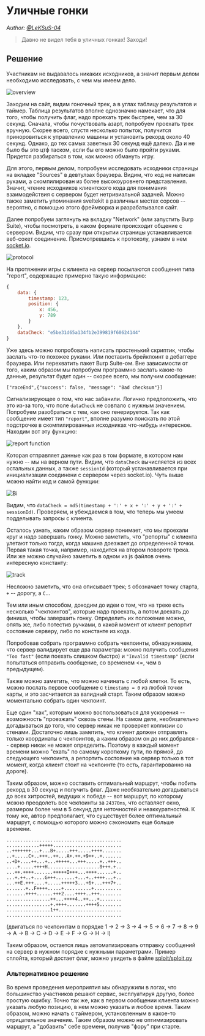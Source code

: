 # Уличные гонки

_Author: [@LeKSuS-04](https://github.com/LeKSuS-04)_

> Давно не видел тебя в уличных гонках! Заходи!

## Решение

Участникам не выдавалось никаких исходников, а значит первым делом необходимо исследовать, с чем мы имеем дело.

![overview](./writeup/overview.png)

Заходим на сайт, видим гоночный трек, а в углах таблицу результатов и таймер. Таблица результатов вполне однозначно намекает, что для того, чтобы получить флаг, надо проехать трек быстрее, чем за 30 секунд. Сначала, чтобы почуствовать азарт, попробуем проехать трек вручную. Скорее всего, спустя несколько попыток, получится приноровиться к управлению машины и установить рекорд около 40 секунд. Однако, до тех самых заветных 30 секунд ещё далеко. Да и не было бы это цтф таском, если бы его можно было пройти руками. Придется разбираться в том, как можно обмануть игру.

Для этого, первым делом, попробуем исследовать исходники страницы на вкладке "Sources" в девтулзах браузера. Видим, что код не написан руками, а скомпилирован из более высокоуровнего представления. Значит, чтение исходников клиентского кода для понимания взаимодействия с сервером будет нетривиальной задачей. Можно также заметить упоминания sveltekit в различных местах сорсов -- вероятно, с помощью этого фреймворка и разрабатывался сайт.

Далее попробуем заглянуть на вкладку "Network" (или запустить Burp Suite), чтобы посмотреть, в каком формате происходит общение с сервером. Видим, что сразу при открытии страницы устанавливается веб-сокет соединение. Присмотревшись к протоколу, узнаем в нем [socket.io](https://socket.io/).

![protocol](./writeup/network.png)

На протяжении игры с клиента на сервер посылаются сообщения типа "report", содержащие примерно такую информацию:

```js
{
    data: {
        timestamp: 123,
        position: {
            x: 456,
            y: 789
        }
    },
    dataCheck: "e5be31d65a134fb2e399819f60624144"
}
```

Уже здесь можно попробовать написать простенький скриптик, чтобы заслать что-то похожее руками. Или поставить брейкпоинт в дебаггере браузера. Или перехватить пакет Burp Suite-ом. Вне зависимости от того, каким образом мы попробуем программно заслать какие-то данные, результат будет один -- скорее всего, мы получим сообщение:

```
["raceEnd",{"success": false, "message": "Bad checksum"}]
```

Сигнализирующее о том, что нас забанили. Логично предположить, что это из-за того, что поле `dataCheck` не совпало с нужным значением. Попробуем разобраться с тем, как оно генерируется. Так как сообщение имеет тип `"report"`, вполне разумно поискать по этой подстрочке в скомпилированных исходниках что-нибудь интересное. Находим вот эту функцию:

![report function](./writeup/report.png)

Которая отправляет данные как раз в том формате, в котором нам нужно -- мы на верном пути. Видим, что `dataCheck` вычисляется из всех остальных данных, а также `sessionId` (который устанавливается при инициализации соединени с сервером через socket.io). Чуть выше можно найти код и самой функции:

![Bi](./writeup/Bi.png)

Видим, что `dataCheck = md5(timestamp + ':' + x + ':' + y + ':' + sessionId)`. Проверяем, и убеждаемся в том, что теперь мы умеем подделывать запросы с клиента.

Осталось узнать, каким образом сервер понимает, что мы проехали круг и надо завершать гонку. Можно заметить, что "репорты" с клиента улетают только тогда, когда машина доезжает до определенной точки. Первая такая точка, например, находится на втором повороте трека. Или же можно случайно заметить в одном из js файлов очень интересную константу:

![track](./writeup/track.png)

Несложно заметить, что она описывает трек; `S` обозначает точку старта, `+` -- дорогу, а `C`...

Тем или иным способом, доходим до идеи о том, что на треке есть несколько "чекпоинтов", которые надо проехать, а потом доехать до финиша, чтобы завершить гонку. Определить их положение можно, опять же, либо потестив ручками, в какой момент от клиент репортит состояние серверу, либо по константе из кода.

Попробовав собрать программно собрать чекпоинты, обнаруживаем, что сервер валидирует еще два параметра: можно получить сообщения `"Too fast"` (если поехать слишком быстро) и `"Invalid timestamp"` (если попытаться отправить сообщение, со временем <=, чем в предыдущем).

Также можно заметить, что можно начинать с любой клетки. То есть, можно послать первое сообщение с `timestamp = 0` из любой точки карты, и это засчитается за валидный старт. Таким образом можно моментально собрать один чекпоинт.

Еще один "хак", которым можно воспользоваться для ускорения -- возможность "проезжать" сквозь стены. На самом деле, необязательно догадываться до того, что сервер никак не проверяет коллизии со стенами. Достаточно лишь заметить, что клиент должен отправлять только координаты с чекпоинтов, а каким образом он до них добрался -- сервер никак не может определить. Поэтому в каждый момент времени можно "ехать" по самому короткому пути, по прямой, до следующего чекпоинта, а репортить состояние на сервер только в тот момент, когда клиент стоит на чекпоинте (то есть, гарантированно на дороге).

Таким образом, можно составить оптимальный маршрут, чтобы побить рекорд в 30 секунд и получить флаг. Даже необязательно догадываться до всех хитростей, ведущих к победе -- вот маршрут, по которому можно преодолеть все чекпоинты за `24370ms`, что оставляет окно, размером более чем в 5 секунд для неточностей и неаккуратностей. К тому же, автор предполагает, что существует более оптимальный маршрут, с помощью которого можно сэкономить еще больше времени.

```
..........................................
............+++++.........................
..+++++++...+...B+.....+++.....++++.......
..+.....C+..+++..++...A+.++.+9++..+.......
..+D+....++...+...+++++...+++.....+..+++..
....+.....++++H...................8+++.+..
...++.++++.......+++++I+++...++++......+..
...+.++..+....G+++.......+...+..++++...+..
...++E.+++....+.....+++++3...+6+...+++7+..
.......+..F++++.....+..........+..........
.......++++......+++2....++++..+++........
................++...++++4..++...+........
................+.++++.......++++5........
................1++.......................
..........................................
```
(двигаться по чекпоинтам в порядке 1 -> 2 -> 3 -> 4 -> 5 -> 6 -> 7 -> 8 -> 9 -> A -> B -> C -> D -> E -> F -> G -> H -> I)

Таким образом, остается лишь автоматизировать отправку сообщений на сервер в нужном порядке с нужными параметрами. Пример сплойта, который достает флаг, можно увидеть в файле [sploit/sploit.py](./sploit/sploit.py)

### Альтернативное решение

Во время проведения мероприятия мы обнаружили в логах, что большинство участников решают сервис, эксплуатируя другую, более простую ошибку. Точно так же, как в первом сообщении клиента можно указать любую позицию, в нем можно указать и любое время. Таким образом, можно начать с таймером, установленным в какое-то отрицательное значение. Таким образом можно не оптимизировать маршрут, а "добавить" себе времени, получив "фору" при старте.

